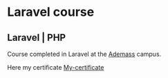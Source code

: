 # Laravel course
## Laravel | PHP

Course completed in Laravel at the [Ademass](https://campus-ademass.com/) campus.

Here my certificate [My-certificate](https://campus-ademass.com/aut/13318)
